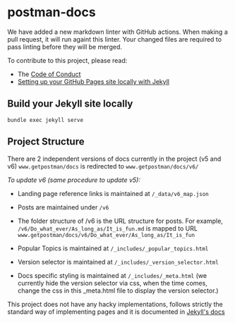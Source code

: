 # postman-docs

We have added a new markdown linter with GitHub actions. When making a pull request, it will run againt this linter. Your changed files are required to pass linting before they will be merged.

To contribute to this project, please read:

* The [Code of Conduct](https://github.com/postmanlabs/postman-docs/Code_of_Conduct.md)
* [Setting up your GitHub Pages site locally with Jekyll](https://help.github.com/articles/setting-up-your-github-pages-site-locally-with-jekyll/)

## Build your Jekyll site locally

    bundle exec jekyll serve

## Project Structure

There are 2 independent versions of docs currently in the project (v5 and v6)
`www.getpostman/docs` is redirected to `www.getpostman/docs/v6/`

*To update v6 (same procedure to update v5):*

* Landing page reference links is maintained at `/_data/v6_map.json`

* Posts are maintained under `/v6`

* The folder structure of /v6 is the URL structure for posts. For example, `/v6/Do_what_ever/As_long_as/It_is_fun.md` is mapped to URL `www.getpostman/docs/v6/Do_what_ever/As_long_as/It_is_fun`

* Popular Topics is maintained at `/_includes/_popular_topics.html`

* Version selector is maintained at `/_includes/_version_selector.html`

* Docs specific styling is maintained at `/_includes/_meta.html` (we currently hide the version selector via css, when the time comes, change the css in this _meta.html file to display the version selector.)

This project does not have any hacky implementations, follows strictly the standard way of implementing pages and it is documented in [Jekyll's docs](https://jekyllrb.com/docs/home/)
